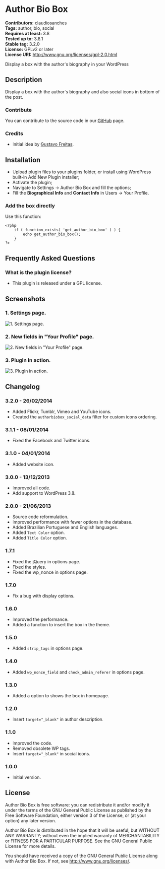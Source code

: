 # Author Bio Box #
**Contributors:** claudiosanches  
**Tags:** author, bio, social  
**Requires at least:** 3.8  
**Tested up to:** 3.8.1  
**Stable tag:** 3.2.0  
**License:** GPLv2 or later  
**License URI:** http://www.gnu.org/licenses/gpl-2.0.html  

Display a box with the author's biography in your WordPress

## Description ##

Display a box with the author's biography and also social icons in bottom of the post.

### Contribute ###

You can contribute to the source code in our [GitHub](https://github.com/claudiosmweb/author-bio-box) page.

### Credits ###

* Initial idea by [Gustavo Freitas](http://gfsolucoes.net/).

## Installation ##

* Upload plugin files to your plugins folder, or install using WordPress built-in Add New Plugin installer;
* Activate the plugin;
* Navigate to Settings -> Author Bio Box and fill the options;
* Fill the **Biographical Info** and **Contact Info** in Users -> Your Profile.

### Add the box directly ###

Use this function:

	<?php 
		if ( function_exists( 'get_author_bio_box' ) ) {
			echo get_author_bio_box();
		}
	?>

## Frequently Asked Questions ##

### What is the plugin license? ###

* This plugin is released under a GPL license.

## Screenshots ##

### 1. Settings page. ###
![1. Settings page.](http://s.wordpress.org/extend/plugins/author-bio-box/screenshot-1.png)

### 2. New fields in "Your Profile" page. ###
![2. New fields in "Your Profile" page.](http://s.wordpress.org/extend/plugins/author-bio-box/screenshot-2.png)

### 3. Plugin in action. ###
![3. Plugin in action.](http://s.wordpress.org/extend/plugins/author-bio-box/screenshot-3.png)


## Changelog ##

### 3.2.0 - 26/02/2014 ###

* Added Flickr, Tumblr, Vimeo and YouTube icons.
* Created the `authorbiobox_social_data` filter for custom icons ordering.

### 3.1.1 - 08/01/2014 ###

* Fixed the Facebook and Twitter icons.

### 3.1.0 - 04/01/2014 ###

* Added website icon.

### 3.0.0 - 13/12/2013 ###

* Improved all code.
* Add support to WordPress 3.8.

### 2.0.0 - 21/06/2013 ###

* Source code reformulation.
* Improved performance with fewer options in the database.
* Added Brazilian Portuguese and English languages.
* Added `Text Color` option.
* Added `Title Color` option.

### 1.7.1 ###

* Fixed the jQuery in options page.
* Fixed the styles.
* Fixed the wp_nonce in options page.

### 1.7.0 ###

* Fix a bug with display options.

### 1.6.0 ###

* Improved the performance.
* Added a function to insert the box in the theme.

### 1.5.0 ###

* Added `strip_tags` in options page.

### 1.4.0 ###

* Added `wp_nonce_field` and `check_admin_referer` in options page.

### 1.3.0 ###

* Added a option to shows the box in homepage.

### 1.2.0 ###

* Insert `target="_blank"` in author description.

### 1.1.0 ###

* Improved the code.
* Removed obsolete WP tags.
* Insert `target="_blank"` in social icons.

### 1.0.0 ###

* Initial version.

## License ##

Author Bio Box is free software: you can redistribute it and/or modify it under the terms of the GNU General Public License as published by the Free Software Foundation, either version 3 of the License, or (at your option) any later version.

Author Bio Box is distributed in the hope that it will be useful, but WITHOUT ANY WARRANTY; without even the implied warranty of MERCHANTABILITY or FITNESS FOR A PARTICULAR PURPOSE. See the GNU General Public License for more details.

You should have received a copy of the GNU General Public License along with Author Bio Box. If not, see <http://www.gnu.org/licenses/>.
